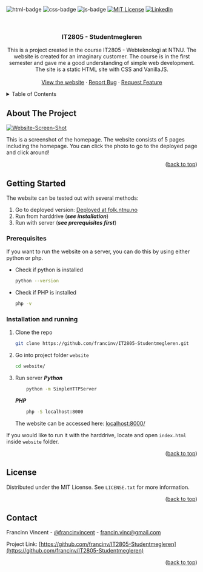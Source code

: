 <div id="top"></div>

![html-badge]
![css-badge]
![js-badge]
[![MIT License][license-shield]][license-url]
[![LinkedIn][linkedin-shield]][linkedin-url]

<br />
<div align="center">

<h3 align="center">IT2805 - Studentmegleren</h3>

  <p align="center">
    This is a project created in the course IT2805 - Webteknologi at NTNU. The website is created for an imaginary customer. The course is in the first semester and gave me a good understanding of simple web development. The site is a static HTML site with CSS and VanillaJS. 
    <br />
    <br />
    <a href="https://folk.ntnu.no/francinv/Final%20Delivery/Website">View the website</a>
    ·
    <a href="https://github.com/francinv/repo_name/issues">Report Bug</a>
    ·
    <a href="https://github.com/github_username/repo_name/issues">Request Feature</a>
  </p>
</div>



<!-- TABLE OF CONTENTS -->
<details>
  <summary>Table of Contents</summary>
  <ol>
    <li>
      <a href="#about-the-project">About The Project</a>
    </li>
    <li>
      <a href="#getting-started">Getting Started</a>
      <ul>
        <li><a href="#prerequisites">Prerequisites</a></li>
        <li><a href="#installation">Installation and running</a></li>
      </ul>
    </li>
    <li><a href="#license">License</a></li>
    <li><a href="#contact">Contact</a></li>
  </ol>
</details>



<!-- ABOUT THE PROJECT -->
## About The Project

[![Website-Screen-Shot][product-screenshot]](https://folk.ntnu.no/francinv/Final%20Delivery/Website)

This is a screenshot of the homepage. The website consists of 5 pages including the homepage. You can click the photo to go to the deployed page and click around!

<p align="right">(<a href="#top">back to top</a>)</p>



<!-- GETTING STARTED -->
## Getting Started

The website can be tested out with several methods:

1. Go to deployed version: [Deployed at folk.ntnu.no](https://folk.ntnu.no/francinv/Final%20Delivery/Website/)
2. Run from harddrive (***see installation***)
3. Run with server (***see prerequisites first***)
### Prerequisites

If you want to run the website on a server, you can do this by using either python or php. 
* Check if python is installed
    ```sh
    python --version
    ```
* Check if PHP is installed
    ```sh
    php -v
    ```
### Installation and running

1. Clone the repo
   ```sh
   git clone https://github.com/francinv/IT2805-Studentmegleren.git
   ```
2. Go into project folder `website`
   ```sh
   cd website/
   ```
3. Run server
    ***Python***
    ```sh
        python -m SimpleHTTPServer
    ```

    ***PHP***
    ```sh
        php -S localhost:8000
    ````

    The website can be accessed here: [localhost:8000/](http://localhost:8000)

If you would like to run it with the harddrive, locate and open `index.html` inside `website` folder. 

<p align="right">(<a href="#top">back to top</a>)</p>


<!-- LICENSE -->
## License

Distributed under the MIT License. See `LICENSE.txt` for more information.

<p align="right">(<a href="#top">back to top</a>)</p>



<!-- CONTACT -->
## Contact

Francinn Vincent - [@francinvincent][linkedin-url] - francin.vinc@gmail.com

Project Link: [https://github.com/francinv/IT2805-Studentmegleren](https://github.com/francinv/IT2805-Studentmegleren)

<p align="right">(<a href="#top">back to top</a>)</p>



<!-- MARKDOWN LINKS & IMAGES -->
<!-- https://www.markdownguide.org/basic-syntax/#reference-style-links -->
[license-shield]: https://img.shields.io/github/license/francinv/IT2805-Studentmegleren.svg?style=for-the-badge
[license-url]: https://github.com/francinv/IT2805-Studentmegleren/blob/master/LICENSE.txt
[linkedin-shield]: https://img.shields.io/badge/-LinkedIn-black.svg?style=for-the-badge&logo=linkedin&colorB=555
[linkedin-url]: https://linkedin.com/in/francinvincent
[product-screenshot]: https://imgur.com/4JJJ2p6
[html-badge]: https://img.shields.io/badge/HTML5-E34F26?style=for-the-badge&logo=html5&logoColor=white
[css-badge]: https://img.shields.io/badge/CSS3-1572B6?style=for-the-badge&logo=css3&logoColor=white
[js-badge]: https://img.shields.io/badge/JavaScript-F7DF1E?style=for-the-badge&logo=javascript&logoColor=black